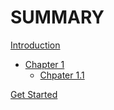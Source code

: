 # SUMMARY

[Introduction](./README.md)

- [Chapter 1](./chapter_1.md)
    - [Chpater 1.1](./chapter_1.1.md)

[Get Started](./GetStarted.md)
